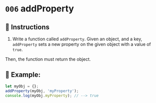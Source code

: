 # `006` addProperty

## 📝 Instructions

1. Write a function called `addProperty`. Given an object, and a key, `addProperty` sets a new property on the given object with a value of `true`.

Then, the function must return the object.

## 📎 Example:

```Javascript
let myObj = {};
addProperty(myObj, 'myProperty');
console.log(myObj.myProperty); // --> true
```
